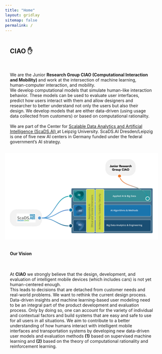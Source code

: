 ```yaml
---
title: "Home"
layout: gridlay
sitemap: false
permalink: /
---
```


<style>
code {padding: 6px 8px; font-size: 90%;}
.row h2 {padding: 16px 16px}
.row h4 {padding: 16px 16px}
.row p {padding: 16px 16px}
.hero {padding: 50px 0; border-radius: 10px;}
.hero h1 {font-size: 3em;}
.hero p {font-size: 1.2em; color: 333;}
</style>


<div class="row">
  <h2>CIAO &#9995 </h2>
  <p>We are the Junior <strong> Research Group CIAO (Computational Interaction and Mobility) </strong> and work at the intersection of machine learning, human-computer interaction, and mobility. <br>
  We develop computational models that simulate human-like interaction behavior. These models can be used to evaluate user interfaces, predict how users interact with them and allow designers and researcher to better understand not only the users but also their design. We develop models that are either data-driven (using usage data collected from customers) or based on computational rationality. 
  <br><br>
  We are part of the Center for <a href="https://scads.ai" target="_blank"> Scalable Data Analytics and Artificial Intelligence (ScaDS.AI) </a> at Leipzig University. ScaDS.AI Dresden/Leipzig is one of five new AI centers in Germany funded under the federal government’s AI strategy.
</p>
</div>


<!-- Home Page Banner Image -->
<img src="/images/slider/SCADSCIAO.png" alt="SCADS.AI Structure - CIAO Position" style="max-width: 100%; height: auto;">





<!-- Our Idea Section -->
<div class="row">
  <h4>Our Vision</h4>
  <p>
    At <strong>CIAO</strong> we strongly believe that the design, development, and evaluation of intelligent mobile devices (which includes cars) is not yet human-centered enough. <br> This leads to decisions that are detached from customer needs and real-world problems. We want to rethink the current design process. Data-driven insights and machine learning-based user modeling need to be an integral part of the product development and evaluation process. Only by doing so, one can account for the variety of individual and contextual factors and build systems that are easy and safe to use for all users in all situations. We aim to contribute to a better understanding of how humans interact with intelligent mobile interfaces and transportation systems by developing new data-driven user models and evaluation methods <strong>(1)</strong> based on supervised machine learning and <strong>(2)</strong> based on the theory of computational rationality and reinforcement learning.
    <br><br>
    <br><br>
  </p>

</div>
